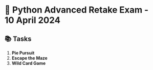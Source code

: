 # 🐍 Python Advanced Retake Exam - 10 April 2024

## 📚 Tasks

1. **Pie Pursuit**  
2. **Escape the Maze**  
3. **Wild Card Game**
